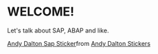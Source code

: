 # WELCOME!

Let's talk about SAP, ABAP and like.
<div class="tenor-gif-embed" data-postid="17087721" data-share-method="host" data-aspect-ratio="2.01258" data-width="100%"><a href="https://tenor.com/view/andy-dalton-sap-logo-header-gif-17087721">Andy Dalton Sap Sticker</a>from <a href="https://tenor.com/search/andy+dalton-stickers">Andy Dalton Stickers</a></div> <script type="text/javascript" async src="https://tenor.com/embed.js"></script>
